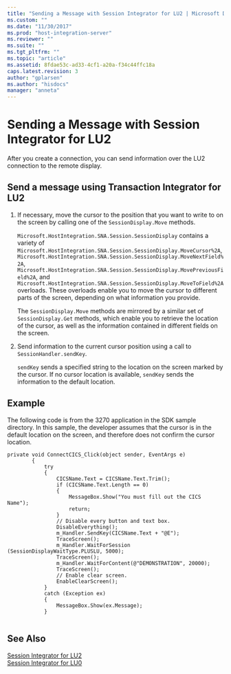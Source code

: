 ```yaml
---
title: "Sending a Message with Session Integrator for LU2 | Microsoft Docs"
ms.custom: ""
ms.date: "11/30/2017"
ms.prod: "host-integration-server"
ms.reviewer: ""
ms.suite: ""
ms.tgt_pltfrm: ""
ms.topic: "article"
ms.assetid: 8fdae53c-ad33-4cf1-a20a-f34c44ffc18a
caps.latest.revision: 3
author: "gplarsen"
ms.author: "hisdocs"
manager: "anneta"
---
```

# Sending a Message with Session Integrator for LU2
After you create a connection, you can send information over the LU2 connection to the remote display.  
  
## Send a message using Transaction Integrator for LU2  
  
1.  If necessary, move the cursor to the position that you want to write to on the screen by calling one of the `SessionDisplay.Move` methods.  
  
     `Microsoft.HostIntegration.SNA.Session.SessionDisplay` contains a variety of `Microsoft.HostIntegration.SNA.Session.SessionDisplay.MoveCursor%2A`, `Microsoft.HostIntegration.SNA.Session.SessionDisplay.MoveNextField%2A`, `Microsoft.HostIntegration.SNA.Session.SessionDisplay.MovePreviousField%2A`, and `Microsoft.HostIntegration.SNA.Session.SessionDisplay.MoveToField%2A` overloads. These overloads enable you to move the cursor to different parts of the screen, depending on what information you provide.  
  
     The `SessionDisplay.Move` methods are mirrored by a similar set of `SessionDisplay.Get` methods, which enable you to retrieve the location of the cursor, as well as the information contained in different fields on the screen.  
  
2.  Send information to the current cursor position using a call to `SessionHandler.sendKey`.  
  
     `sendKey` sends a specified string to the location on the screen marked by the cursor. If no cursor location is available, `sendKey` sends the information to the default location.  
  
## Example  
 The following code is from the 3270 application in the SDK sample directory. In this sample, the developer assumes that the cursor is in the default location on the screen, and therefore does not confirm the cursor location.  
  
```  
private void ConnectCICS_Click(object sender, EventArgs e)  
        {  
            try  
            {  
                CICSName.Text = CICSName.Text.Trim();  
                if (CICSName.Text.Length == 0)  
                {  
                    MessageBox.Show("You must fill out the CICS Name");  
                    return;  
                }  
                // Disable every button and text box.  
                DisableEverything();  
                m_Handler.SendKey(CICSName.Text + "@E");  
                TraceScreen();  
                m_Handler.WaitForSession (SessionDisplayWaitType.PLUSLU, 5000);  
                TraceScreen();  
                m_Handler.WaitForContent(@"DEMONSTRATION", 20000);  
                TraceScreen();  
                // Enable clear screen.  
                EnableClearScreen();  
            }  
            catch (Exception ex)  
            {  
                MessageBox.Show(ex.Message);  
            }  
  
```  
  
## See Also  
 [Session Integrator for LU2](../core/session-integrator-for-lu21.md)   
 [Session Integrator for LU0](../core/session-integrator-for-lu02.md)